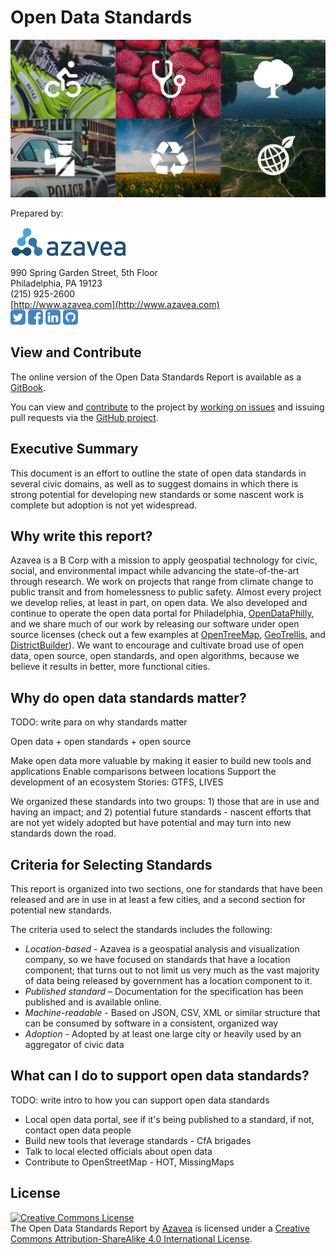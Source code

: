 # Open Data Standards

<a rel="external" href="https://azavea.gitbooks.io/open-data-standards/content/"><img alt="Open Data Standards GitBook" style="border-width:0" src="images/open-data-standards-tiles.jpg" /></a>

Prepared by:

<a rel="external" href="http://www.azavea.com"><img alt="Azavea - Beyond Dots On A Map" style="border-width:0" src="images/azavea_trans_sm.png" /></a>

990 Spring Garden Street, 5th Floor<br>
Philadelphia, PA 19123<br>
(215) 925-2600<br>
[http://www.azavea.com](http://www.azavea.com)<br>
<a rel="external" href="https://twitter.com/azavea"><img alt="Azavea Twitter" height="24" src="images/twitter_icon.png" /></a>
<a rel="external" href="https://www.facebook.com/Azavea/"><img alt="Azavea Facebook" height="24" src="images/facebook_icon.png" /></a>
<a rel="external" href="https://www.linkedin.com/company/azavea"><img alt="Azavea LinkedIn" height="24" src="images/linkedin_icon.png" /></a>
<a rel="external" href="https://github.com/azavea"><img alt="Azavea GitHub" height="24" src="images/github_icon.png" /></a>

## View and Contribute
The online version of the Open Data Standards Report is available as a [GitBook](https://azavea.gitbooks.io/open-data-standards/content/).

You can view and [contribute](contribute.md) to the project by [working on issues](https://github.com/azavea/open-data-standards/issues/) and issuing pull requests via the [GitHub project](https://github.com/azavea/open-data-standards/).

## Executive Summary
This document is an effort to outline the state of open data standards in several civic domains, as well as to suggest domains in which there is strong potential for developing new standards or some nascent work is complete but adoption is not yet widespread.

## Why write this report?
Azavea is a B Corp with a mission to apply geospatial technology for civic, social, and environmental impact while advancing the state-of-the-art through research. We work on projects that range from climate change to public transit and from homelessness to public safety. Almost every project we develop relies, at least in part, on open data. We also developed and continue to operate the open data portal for Philadelphia, [OpenDataPhilly](http://www.opendataphilly.org/), and we share much of our work by releasing our software under open source licenses (check out a few examples at [OpenTreeMap](http://www.opentreemap.org/), [GeoTrellis](http://geotrellis.io), and [DistrictBuilder](http://www.districtbuilder.org/)). We want to encourage and cultivate broad use of open data, open source, open standards, and open algorithms, because we believe it results in better, more functional cities.


## Why do open data standards matter?
TODO: write para on why standards matter

Open data + open standards + open source

Make open data more valuable by making it easier to build new tools and applications
Enable comparisons between locations
Support the development of an ecosystem
Stories: GTFS, LIVES

We organized these standards into two groups: 1) those that are in use and having an impact; and 2) potential future standards - nascent efforts that are not yet widely adopted but have potential and may turn into new standards down the road.


## Criteria for Selecting Standards
This report is organized into two sections, one for standards that have been released and are in use in at least a few cities, and a second section for potential new standards.

The criteria used to select the standards includes the following:

 * *Location-based* - Azavea is a geospatial analysis and visualization company, so we have focused on standards that have a location component; that turns out to not limit us very much as the vast majority of data being released by government has a location component to it.
 * *Published standard* – Documentation for the specification has been published and is available online.
 * *Machine-readable* - Based on JSON, CSV, XML or similar structure that can be consumed by software in a consistent, organized way
 * *Adoption* - Adopted by at least one large city or heavily used by an aggregator of civic data

## What can I do to support open data standards?
TODO: write intro to how you can support open data standards
 * Local open data portal, see if it's being published to a standard, if not, contact open data people
 * Build new tools that leverage standards - CfA brigades
 * Talk to local elected officials about open data
 * Contribute to OpenStreetMap - HOT, MissingMaps


## License
<a rel="license" href="http://creativecommons.org/licenses/by-sa/4.0/"><img alt="Creative Commons License" style="border-width:0" src="https://i.creativecommons.org/l/by-sa/4.0/88x31.png" /></a><br>
The Open Data Standards Report by <a href="http://www.azavea.com">Azavea</a> is licensed under a <a rel="license" href="http://creativecommons.org/licenses/by-sa/4.0/">Creative Commons Attribution-ShareAlike 4.0 International License</a>.
